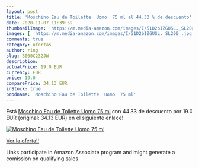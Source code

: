 ```yaml
---
layout: post
title: 'Moschino Eau de Toilette  Uomo  75 ml al 44.33 % de descuento'
date: 2020-11-07 11:39:59
thumbnailImage: 'https://m.media-amazon.com/images/I/51D2bIZGUSL._SL200_.jpg'
images: [ 'https://m.media-amazon.com/images/I/51D2bIZGUSL._SL200_.jpg' ]
comments: true
category: ofertas
author: ring
slug: B000C232JW
description:
actualPrice: 19.0 EUR
currency: EUR
price: 19.0
comparePrice: 34.13 EUR
inStock: true
prodname: 'Moschino Eau de Toilette  Uomo  75 ml'
---
```


Está [Moschino Eau de Toilette  Uomo  75 ml](https://www.amazon.it/dp/B000C232JW/?tag=tolees00-21) con 44.33 de descuento por 19.0 EUR (original: 34.13 EUR) en el siguiente enlace!

[![Moschino Eau de Toilette  Uomo  75 ml](https://m.media-amazon.com/images/I/51D2bIZGUSL._SL200_.jpg)](https://www.amazon.it/dp/B000C232JW/?tag=tolees00-21)

[Ver la oferta!!](https://www.amazon.it/dp/B000C232JW/?tag=tolees00-21)

Links participate in Amazon Associate program and might generate a comission on qualifying sales


